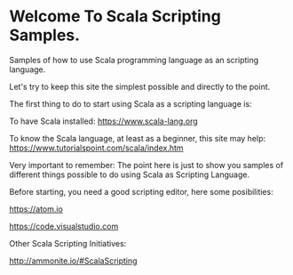 # Welcome To Scala Scripting Samples.

Samples of how to use Scala programming language as an scripting language.

Let's try to keep this site the simplest possible and directly to the point.

The first thing to do to start using Scala as a scripting language is:

To have Scala installed: https://www.scala-lang.org

To know the Scala language, at least as a beginner, this site may help: https://www.tutorialspoint.com/scala/index.htm

Very important to remember: The point here is just to show you samples of different things possible to do using Scala as Scripting Language.

Before starting, you need a good scripting editor, here some posibilities:

https://atom.io

https://code.visualstudio.com

Other Scala Scripting Initiatives: 

http://ammonite.io/#ScalaScripting


